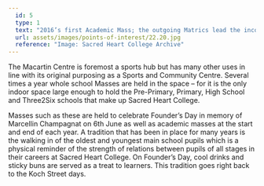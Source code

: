 ```yaml
---
  id: 5
  type: 1
  text: "2016’s first Academic Mass; the outgoing Matrics lead the incoming Grade 1s up the steps and into the Macartin Centre. "
  url: assets/images/points-of-interest/22.20.jpg
  reference: "Image: Sacred Heart College Archive"
---
```

The Macartin Centre is foremost a sports hub but has many other uses in line with its original purposing as a Sports and Community Centre. Several times a year whole school Masses are held in the space – for it is the only indoor space large enough to hold the Pre-Primary, Primary, High School and Three2Six schools that make up Sacred Heart College.

Masses such as these are held to celebrate Founder’s Day in memory of Marcellin Champagnat on 6th June as well as academic masses at the start and end of each year. A tradition that has been in place for many years is the walking in of the oldest and youngest main school pupils which is a physical reminder of the strength of relations between pupils of all stages in their careers at Sacred Heart College. On Founder’s Day, cool drinks and sticky buns are served as a treat to learners. This tradition goes right back to the Koch Street days.
        